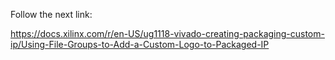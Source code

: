 Follow the next link:

https://docs.xilinx.com/r/en-US/ug1118-vivado-creating-packaging-custom-ip/Using-File-Groups-to-Add-a-Custom-Logo-to-Packaged-IP

